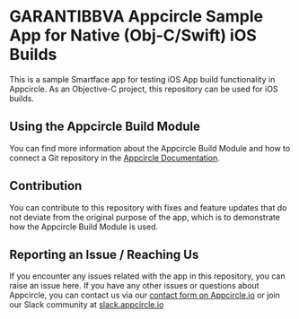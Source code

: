# GARANTIBBVA Appcircle Sample App for Native (Obj-C/Swift) iOS Builds
This is a sample Smartface app for testing iOS App build functionality in Appcircle. As an Objective-C project, this repository can be used for iOS builds.

## Using the Appcircle Build Module
You can find more information about the Appcircle Build Module and how to connect a Git repository in the [Appcircle Documentation](https://docs.appcircle.io/build/).

## Contribution
You can  contribute to this repository with fixes and feature updates that do not deviate from the original purpose of the app, which is to demonstrate how the Appcircle Build Module is used.

## Reporting an Issue / Reaching Us
If you encounter any issues related with the app in this repository, you can raise an issue here.
If you have any other issues or questions about Appcircle, you can contact us via our [contact form on Appcircle.io](https://appcircle.io/support) or join our Slack community at [slack.appcircle.io](slack.appcircle.io)

